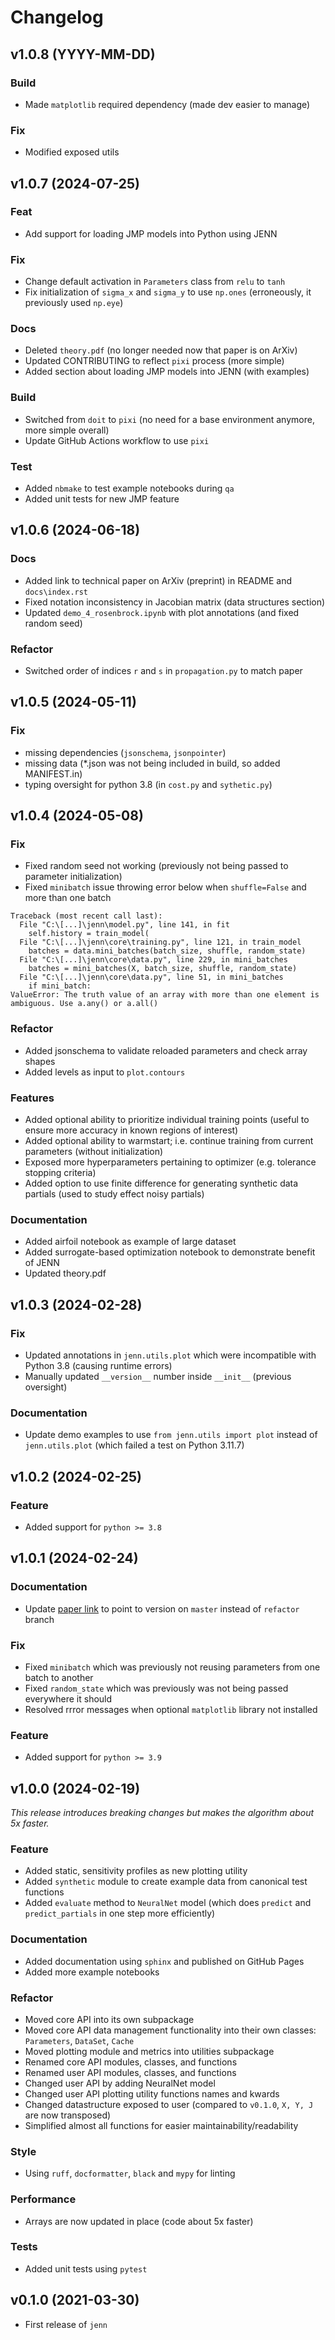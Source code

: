 <!--
feat: A new feature.

fix: A bug fix.

docs: Documentation changes.

style: Changes that do not affect the meaning of the code (white-space, formatting, missing semi-colons, etc).

refactor: A code change that neither fixes a bug nor adds a feature.

perf: A code change that improves performance.

test: Changes to the test framework.

build: Changes to the build process or tools.
-->

# Changelog

## v1.0.8 (YYYY-MM-DD)

### Build

- Made `matplotlib` required dependency (made dev easier to manage)

### Fix 

- Modified exposed utils

## v1.0.7 (2024-07-25)

### Feat

- Add support for loading JMP models into Python using JENN 

### Fix 

- Change default activation in `Parameters` class from `relu` to `tanh`
- Fix initialization of `sigma_x` and `sigma_y` to use `np.ones` (erroneously, it previously used `np.eye`)

### Docs

- Deleted `theory.pdf` (no longer needed now that paper is on ArXiv)
- Updated CONTRIBUTING to reflect `pixi` process (more simple)
- Added section about loading JMP models into JENN (with examples)

### Build

- Switched from `doit` to `pixi` (no need for a base environment anymore, more simple overall)
- Update GitHub Actions workflow to use `pixi` 

### Test 

- Added `nbmake` to test example notebooks during `qa` 
- Added unit tests for new JMP feature

## v1.0.6 (2024-06-18)

### Docs 

- Added link to technical paper on ArXiv (preprint) in README and `docs\index.rst`
- Fixed notation inconsistency in Jacobian matrix (data structures section)
- Updated `demo_4_rosenbrock.ipynb` with plot annotations (and fixed random seed)

### Refactor

- Switched order of indices `r` and `s` in `propagation.py` to match paper

## v1.0.5 (2024-05-11)

### Fix 

- missing dependencies (`jsonschema`, `jsonpointer`) 
- missing data (*.json was not being included in build, so added MANIFEST.in)
- typing oversight for python 3.8 (in `cost.py` and `sythetic.py`) 

## v1.0.4 (2024-05-08)

### Fix 

- Fixed random seed not working (previously not being passed to parameter initialization)
- Fixed `minibatch` issue throwing error below when `shuffle=False` and more than one batch
```
Traceback (most recent call last):
  File "C:\[...]\jenn\model.py", line 141, in fit
    self.history = train_model(
  File "C:\[...]\jenn\core\training.py", line 121, in train_model
    batches = data.mini_batches(batch_size, shuffle, random_state)
  File "C:\[...]\jenn\core\data.py", line 229, in mini_batches
    batches = mini_batches(X, batch_size, shuffle, random_state)
  File "C:\[...]\jenn\core\data.py", line 51, in mini_batches
    if mini_batch:
ValueError: The truth value of an array with more than one element is ambiguous. Use a.any() or a.all()
```

### Refactor

- Added jsonschema to validate reloaded parameters and check array shapes
- Added levels as input to `plot.contours`

### Features 

- Added optional ability to prioritize individual training points (useful to ensure more accuracy in known regions of interest)
- Added optional ability to warmstart; i.e. continue training from current parameters (without initialization)
- Exposed more hyperparameters pertaining to optimizer (e.g. tolerance stopping criteria) 
- Added option to use finite difference for generating synthetic data partials (used to study effect noisy partials)

### Documentation 

- Added airfoil notebook as example of large dataset
- Added surrogate-based optimization notebook to demonstrate benefit of JENN
- Updated theory.pdf

## v1.0.3 (2024-02-28)

### Fix 

- Updated annotations in `jenn.utils.plot` which were incompatible with Python 3.8 (causing runtime errors)
- Manually updated `__version__` number inside `__init__` (previous oversight) 

### Documentation 

- Update demo examples to use `from jenn.utils import plot` instead of `jenn.utils.plot` (which failed a test on Python 3.11.7)

## v1.0.2 (2024-02-25)

### Feature 

- Added support for `python >= 3.8` 

## v1.0.1 (2024-02-24)

### Documentation

- Update [paper link](https://github.com/shb84/JENN/blob/master/docs/theory.pdf) to point to version on `master` instead of `refactor` branch 

### Fix

- Fixed `minibatch` which was previously not reusing parameters from one batch to another 
- Fixed `random_state` which was previously was not being passed everywhere it should 
- Resolved rrror messages when optional `matplotlib` library not installed 

### Feature 

- Added support for `python >= 3.9` 

## v1.0.0 (2024-02-19)

_This release introduces breaking changes but makes the algorithm about 5x faster._ 

### Feature

- Added static, sensitivity profiles as new plotting utility
- Added `synthetic` module to create example data from canonical test functions 
- Added `evaluate` method to `NeuralNet` model (which does `predict` and `predict_partials` in one step more efficiently)

### Documentation

- Added documentation using `sphinx` and published on GitHub Pages
- Added more example notebooks

### Refactor 

- Moved core API into its own subpackage 
- Moved core API data management functionality into their own classes: `Parameters`, `DataSet`, `Cache` 
- Moved plotting module and metrics into utilities subpackage 
- Renamed core API modules, classes, and functions 
- Renamed user API modules, classes, and functions
- Changed user API by adding NeuralNet model
- Changed user API plotting utility functions names and kwards 
- Changed datastructure exposed to user (compared to `v0.1.0`, `X, Y, J` are now transposed)
- Simplified almost all functions for easier maintainability/readability

### Style

- Using `ruff`, `docformatter`, `black` and `mypy` for linting 

### Performance 

- Arrays are now updated in place (code about 5x faster)

### Tests

- Added unit tests using `pytest` 

## v0.1.0 (2021-03-30)

- First release of `jenn`